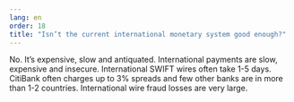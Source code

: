 ```yaml
---
lang: en
order: 18
title: "Isn’t the current international monetary system good enough?"
---
```


No. It’s expensive, slow and antiquated. International payments are slow, expensive and insecure. International SWIFT wires often take 1-5 days. CitiBank often charges up to 3% spreads and few other banks are in more than 1-2 countries. International wire fraud losses are very large.
